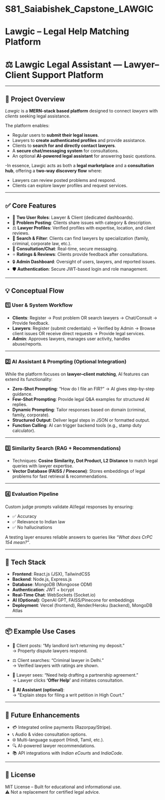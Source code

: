 # S81_Saiabishek_Capstone_LAWGIC  
# Lawgic – Legal Help Matching Platform  

# ⚖ Lawgic Legal Assistant — Lawyer–Client Support Platform  

---

## 📌 Project Overview  
*Lawgic* is a **MERN-stack based platform** designed to connect *lawyers* with *clients* seeking legal assistance.  

The platform enables:  
- Regular users to **submit their legal issues**.  
- Lawyers to **create authenticated profiles** and provide assistance.  
- Clients to **search for and directly contact lawyers**.  
- A **secure chat/messaging system** for consultations.  
- An optional **AI-powered legal assistant** for answering basic questions.  

-In essence, Lawgic acts as both a **legal marketplace** and a **consultation hub**, offering a **two-way discovery flow** where:  
- Lawyers can review posted problems and respond.  
- Clients can explore lawyer profiles and request services.  

---

## ✅ Core Features  
- 👥 **Two User Roles**: Lawyer & Client (dedicated dashboards).  
- 📢 **Problem Posting**: Clients share issues with category & description.  
- ⚖ **Lawyer Profiles**: Verified profiles with expertise, location, and client reviews.  
- 🔎 **Search & Filter**: Clients can find lawyers by specialization (family, criminal, corporate law, etc.).  
- 💬 **Consultation/Chat**: Real-time, secure messaging.  
- ⭐ **Ratings & Reviews**: Clients provide feedback after consultations.  
- 🔒 **Admin Dashboard**: Oversight of users, lawyers, and reported issues.  
- 🛡 **Authentication**: Secure JWT-based login and role management.  

---

## 💡 Conceptual Flow  

### 1️⃣ User & System Workflow  
- **Clients**: Register → Post problem OR search lawyers → Chat/Consult → Provide feedback.  
- **Lawyers**: Register (submit credentials) → Verified by Admin → Browse client issues OR receive direct requests → Provide legal services.  
- **Admin**: Approves lawyers, manages user activity, handles abuse/reports.  

---

### 2️⃣ AI Assistant & Prompting (Optional Integration)  
While the platform focuses on **lawyer–client matching**, AI features can extend its functionality:  
- **Zero-Shot Prompting**: “How do I file an FIR?” → AI gives step-by-step guidance.  
- **Few-Shot Prompting**: Provide legal Q&A examples for structured AI replies.  
- **Dynamic Prompting**: Tailor responses based on domain (criminal, family, corporate).  
- **Structured Output**: Deliver legal steps in JSON or formatted output.  
- **Function Calling**: AI can trigger backend tools (e.g., stamp duty calculator).  

---

### 3️⃣ Similarity Search (RAG + Recommendations)  
- Techniques: **Cosine Similarity, Dot Product, L2 Distance** to match legal queries with lawyer expertise.  
- **Vector Database (FAISS / Pinecone)**: Stores embeddings of legal problems for fast retrieval & recommendations.  

---

### 4️⃣ Evaluation Pipeline  
Custom judge prompts validate AI/legal responses by ensuring:  
- ✅ Accuracy  
- ✅ Relevance to Indian law  
- ✅ No hallucinations  

A testing layer ensures reliable answers to queries like *“What does CrPC 154 mean?”*.  

---

## 🔧 Tech Stack  
- **Frontend**: React.js (JSX), TailwindCSS  
- **Backend**: Node.js, Express.js  
- **Database**: MongoDB (Mongoose ODM)  
- **Authentication**: JWT + bcrypt  
- **Real-Time Chat**: WebSockets (Socket.io)  
- **AI (Optional)**: OpenAI GPT, FAISS/Pinecone for embeddings  
- **Deployment**: Vercel (frontend), Render/Heroku (backend), MongoDB Atlas  

---

## 📦 Example Use Cases  
- 🧾 Client posts: “My landlord isn’t returning my deposit.”  
   → Property dispute lawyers respond.  

- ⚖ Client searches: “Criminal lawyer in Delhi.”  
   → Verified lawyers with ratings are shown.  

- 💬 Lawyer sees: “Need help drafting a partnership agreement.”  
   → Lawyer clicks **‘Offer Help’** and initiates consultation.  

- 🤖 **AI Assistant (optional)**:  
   → “Explain steps for filing a writ petition in High Court.”  

---

## 🔮 Future Enhancements  
- 💳 Integrated online payments (Razorpay/Stripe).  
- 📞 Audio & video consultation options.  
- 🌐 Multi-language support (Hindi, Tamil, etc.).  
- 🔍 AI-powered lawyer recommendations.  
- 📚 API integrations with *Indian eCourts* and *IndiaCode*.  

---

## 📄 License  
MIT License – Built for educational and informational use.  
⚠️ Not a replacement for certified legal advice.  
